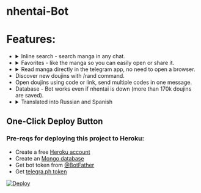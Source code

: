 # nhentai-Bot

# Features:
* <details>
    <summary>
      Inline search - search manga in any chat.
    </summary>
    <img src="https://i.postimg.cc/N0pMD78j/image.png" alt="Search">
  </details>
* <details>
    <summary>
      Favorites - like the manga so you can easily open or share it.
    </summary>
    <img src="https://i.postimg.cc/Hk0ZyCCj/Screenshot-from-2020-11-22-21-05-13.png" alt="Favorites">
  </details>
* <details>
    <summary>
      Read manga directly in the telegram app, no need to open a browser.
    </summary>
    <img src="https://i.postimg.cc/G36TNCVw/image.png" alt="Instant preview">
  </details>
* Discover new doujins with /rand command.
* Open doujins using code or link, send multiple codes in one message.
* Database - Bot works even if nhentai is down (more than 170k doujins are saved).
* <details>
    <summary>
      Translated into Russian and Spanish
    </summary>
    <img src="https://i.postimg.cc/7Zs7Y2hd/image.png" alt="Language selection">
  </details>

## One-Click Deploy Button
### Pre-reqs for deploying this project to Heroku:
 * Create a free [Heroku account](https://signup.heroku.com/) 
 * Create an [Mongo database](https://docs.atlas.mongodb.com/getting-started/)
 * Get bot token from [@BotFather](https://t.me/BotFather)
 * Get [telegra.ph token](https://telegra.ph/api#createAccount)

[![Deploy](https://www.herokucdn.com/deploy/button.svg)](https://heroku.com/deploy?template=https://github.com/Wahyu213/nhentai-Bot)

